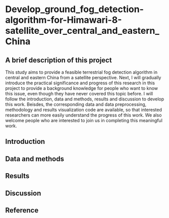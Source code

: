 # Develop_ground_fog_detection-algorithm-for-Himawari-8-satellite_over_central_and_eastern_China

## A brief description of this project
This study aims to provide a feasible terrestrial fog detection algorithm in central and eastern China from a satellite perspective. Next, I will gradually introduce the practical significance and progress of this research in this project to provide a background knowledge for people who want to know this issue, even though they have never covered this topic before. I will follow the introduction, data and methods, results and discussion to develop this work. Beisdes, the corresponding data and data preprocessing, methodology and results visualization code are available, so that interested researchers can more easily understand the progress of this work. We also welcome people who are interested to join us in completing this meaningful work.

## Introduction


## Data and methods

## Results

## Discussion

## Reference
